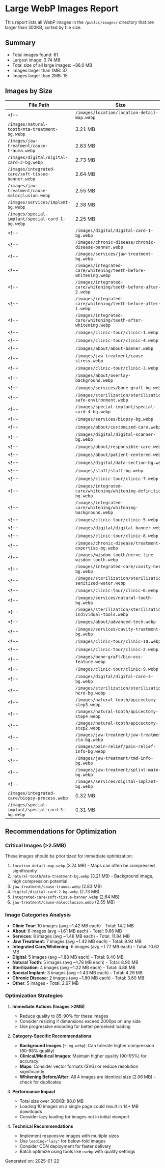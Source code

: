 # Large WebP Images Report

This report lists all WebP images in the `/public/images/` directory that are larger than 300KB, sorted by file size.

## Summary
- Total images found: 61
- Largest image: 3.74 MB
- Total size of all large images: ~88.0 MB
- Images larger than 1MB: 37
- Images larger than 2MB: 15

## Images by Size

| File Path | Size |
|-----------|------|
<!-- | `/images/location/location-detail-map.webp` | 3.74 MB |
| `/images/natural-tooth/mta-treatment-bg.webp` | 3.21 MB |
| `/images/jaw-treatment/cause-trauma.webp` | 2.83 MB |
| `/images/digital/digital-card-2-bg.webp` | 2.73 MB |
| `/images/integrated-care/soft-tissue-banner.webp` | 2.64 MB |
| `/images/jaw-treatment/cause-malocclusion.webp` | 2.55 MB |
| `/images/services/implant-bg.webp` | 2.38 MB |
| `/images/special-implant/special-card-1-bg.webp` | 2.25 MB | -->
<!-- | `/images/digital/digital-card-1-bg.webp` | 2.15 MB | -->
<!-- | `/images/chronic-disease/chronic-disease-banner.webp` | 2.12 MB | -->
<!-- | `/images/services/jaw-treatment-bg.webp` | 2.10 MB | -->
<!-- | `/images/integrated-care/whitening/teeth-before-whitening.webp` | 2.06 MB | -->
<!-- | `/images/integrated-care/whitening/teeth-before-after-2.webp` | 2.06 MB | -->
<!-- | `/images/integrated-care/whitening/teeth-before-after-1.webp` | 2.06 MB | -->
<!-- | `/images/integrated-care/whitening/teeth-after-whitening.webp` | 2.06 MB | -->
<!-- | `/images/clinic-tour/clinic-1.webp` | 2.02 MB | -->
<!-- | `/images/clinic-tour/clinic-4.webp` | 1.94 MB | -->
<!-- | `/images/about/about-banner.webp` | 1.89 MB | -->
<!-- | `/images/jaw-treatment/cause-stress.webp` | 1.88 MB | -->
<!-- | `/images/clinic-tour/clinic-3.webp` | 1.85 MB | -->
<!-- | `/images/about/overlay-background.webp` | 1.78 MB | -->
<!-- | `/images/services/bone-graft-bg.webp` | 1.78 MB | -->
<!-- | `/images/sterilization/sterilization-safe-environment.webp` | 1.73 MB | -->
<!-- | `/images/special-implant/special-card-4-bg.webp` | 1.73 MB | -->
<!-- | `/images/services/biopsy-bg.webp` | 1.73 MB | -->
<!-- | `/images/about/customized-care.webp` | 1.67 MB | -->
<!-- | `/images/digital/digital-scanner-bg.webp` | 1.63 MB | -->
<!-- | `/images/about/responsible-care.webp` | 1.61 MB | -->
<!-- | `/images/about/patient-centered.webp` | 1.60 MB | -->
<!-- | `/images/digital/data-section-bg.webp` | 1.60 MB | -->
<!-- | `/images/staff/staff-bg.webp` | 1.58 MB | -->
<!-- | `/images/clinic-tour/clinic-7.webp` | 1.57 MB | -->
<!-- | `/images/integrated-care/whitening/whitening-definition-bg.webp` | 1.56 MB | -->
<!-- | `/images/integrated-care/whitening/whitening-background.webp` | 1.56 MB | -->
<!-- | `/images/clinic-tour/clinic-5.webp` | 1.51 MB | -->
<!-- | `/images/digital/digital-banner.webp` | 1.49 MB | -->
<!-- | `/images/clinic-tour/clinic-8.webp` | 1.43 MB | -->
<!-- | `/images/chronic-disease/treatment-expertise-bg.webp` | 1.42 MB | -->
<!-- | `/images/wisdom-tooth/nerve-line-wisdom-tooth.webp` | 1.34 MB | -->
<!-- | `/images/integrated-care/cavity-hero-bg.webp` | 1.33 MB | -->
<!-- | `/images/sterilization/sterilization-sanitized-water.webp` | 1.30 MB | -->
<!-- | `/images/clinic-tour/clinic-6.webp` | 1.27 MB | -->
<!-- | `/images/services/natural-tooth-bg.webp` | 1.26 MB | -->
<!-- | `/images/sterilization/sterilization-individual-tools.webp` | 1.15 MB | -->
<!-- | `/images/about/advanced-tech.webp` | 1.11 MB | -->
<!-- | `/images/services/cavity-treatment-bg.webp` | 1.10 MB | -->
<!-- | `/images/clinic-tour/clinic-10.webp` | 1.07 MB | -->
<!-- | `/images/clinic-tour/clinic-2.webp` | 1.01 MB | -->
<!-- | `/images/bone-graft/bio-oss-feature.webp` | 0.96 MB | -->
<!-- | `/images/clinic-tour/clinic-9.webp` | 0.95 MB | -->
<!-- | `/images/digital/digital-card-3-bg.webp` | 0.94 MB | -->
<!-- | `/images/sterilization/sterilization-hero-bg.webp` | 0.94 MB | -->
<!-- | `/images/natural-tooth/apicectomy-step3.webp` | 0.93 MB | -->
<!-- | `/images/natural-tooth/apicectomy-step4.webp` | 0.92 MB | -->
<!-- | `/images/natural-tooth/apicectomy-step2.webp` | 0.89 MB | -->
<!-- | `/images/jaw-treatment/jaw-treatment-cta-bg.webp` | 0.81 MB | -->
<!-- | `/images/pain-relief/pain-relief-info-bg.webp` | 0.55 MB | -->
<!-- | `/images/jaw-treatment/tmd-info-bg.webp` | 0.52 MB | -->
<!-- | `/images/jaw-treatment/splint-main-bg.webp` | 0.47 MB | -->
<!-- | `/images/services/digital-implant-bg.webp` | 0.43 MB | -->
| `/images/integrated-care/biopsy-process.webp` | 0.32 MB |
| `/images/special-implant/special-card-3-bg.webp` | 0.31 MB |

## Recommendations for Optimization

### Critical Images (>2.5MB)
These images should be prioritized for immediate optimization:
1. `location-detail-map.webp` (3.74 MB) - Maps can often be compressed significantly
2. `natural-tooth/mta-treatment-bg.webp` (3.21 MB) - Background image, high compression potential
3. `jaw-treatment/cause-trauma.webp` (2.83 MB)
4. `digital/digital-card-2-bg.webp` (2.73 MB)
5. `integrated-care/soft-tissue-banner.webp` (2.64 MB)
6. `jaw-treatment/cause-malocclusion.webp` (2.55 MB)

### Image Categories Analysis
- **Clinic Tour**: 10 images (avg ~1.42 MB each) - Total: 14.2 MB
- **About**: 6 images (avg ~1.61 MB each) - Total: 9.66 MB
- **Services**: 8 images (avg ~1.48 MB each) - Total: 11.84 MB
- **Jaw Treatment**: 7 images (avg ~1.42 MB each) - Total: 9.94 MB
- **Integrated Care/Whitening**: 6 images (avg ~1.77 MB each) - Total: 10.62 MB
- **Digital**: 5 images (avg ~1.88 MB each) - Total: 9.40 MB
- **Natural Tooth**: 5 images (avg ~1.78 MB each) - Total: 8.90 MB
- **Sterilization**: 4 images (avg ~1.22 MB each) - Total: 4.88 MB
- **Special Implant**: 3 images (avg ~1.43 MB each) - Total: 4.29 MB
- **Chronic Disease**: 2 images (avg ~1.80 MB each) - Total: 3.60 MB
- **Other**: 5 images - Total: 2.67 MB

### Optimization Strategies

1. **Immediate Actions (Images >2MB)**
   - Reduce quality to 85-90% for these images
   - Consider resizing if dimensions exceed 2000px on any side
   - Use progressive encoding for better perceived loading

2. **Category-Specific Recommendations**
   - **Background Images** (`*-bg.webp`): Can tolerate higher compression (80-85% quality)
   - **Clinical/Medical Images**: Maintain higher quality (90-95%) for accuracy
   - **Maps**: Consider vector formats (SVG) or reduce resolution significantly
   - **Whitening Before/After**: All 4 images are identical size (2.06 MB) - check for duplicates

3. **Performance Impact**
   - Total size over 300KB: 88.0 MB
   - Loading 10 images on a single page could result in 14+ MB downloads
   - Consider lazy loading for images not in initial viewport

4. **Technical Recommendations**
   - Implement responsive images with multiple sizes
   - Use `loading="lazy"` for below-fold images
   - Consider CDN deployment for faster delivery
   - Batch optimize using tools like `cwebp` with quality settings

Generated on: 2025-01-22